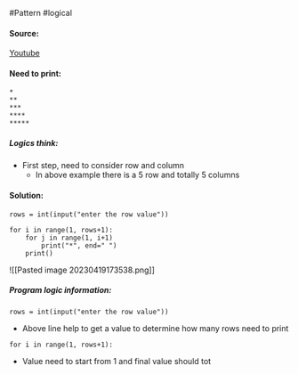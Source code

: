 #Pattern #logical

#### Source:
[Youtube](https://www.youtube.com/watch?v=x8IXcg7m57s)

#### Need to print:
```
*
**
***
****
*****
```

##### Logics think:
* First step, need to consider row and column
	* In above example there is a 5 row and totally 5 columns

#### Solution:
```
rows = int(input("enter the row value"))

for i in range(1, rows+1):
    for j in range(1, i+1)
        print("*", end=" ")
    print()
```


![[Pasted image 20230419173538.png]]

##### Program logic information:

```
rows = int(input("enter the row value"))
```
* Above line help to get a value to determine how many rows need to print

```
for i in range(1, rows+1):
```
* Value need to start from 1 and final value should tot